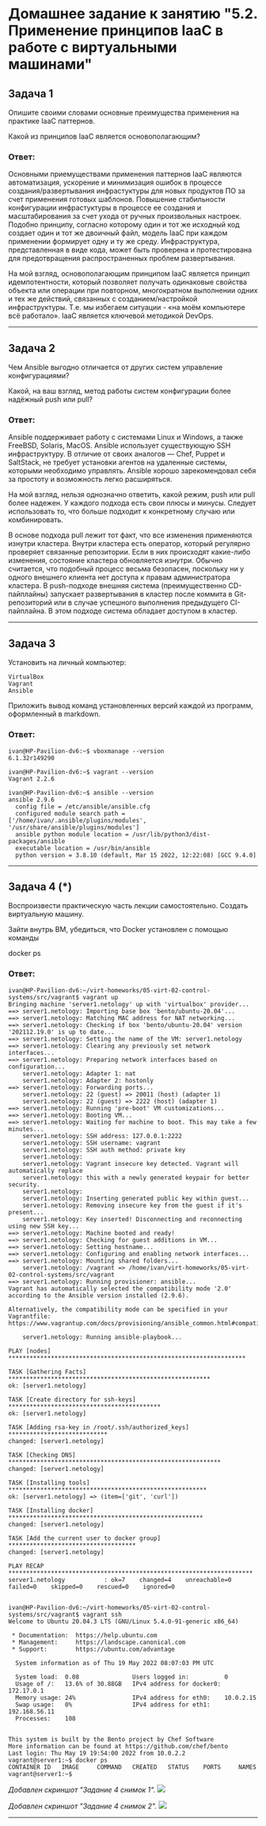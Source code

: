 # Домашнее задание к занятию "5.2. Применение принципов IaaC в работе с виртуальными машинами"

## Задача 1 
Опишите своими словами основные преимущества применения на практике IaaC паттернов.

Какой из принципов IaaC является основополагающим?

### Ответ:
Основными приемуществами применения паттернов IaaC являются автоматизация, ускорение и минимизация ошибок в процессе создания/развертывания инфрастуктуры для новых продуктов ПО
за счет применения готовых шаблонов. Повышение стабильности конфигурации инфрастуктуры в процессе ее создания и масштабирования за счет ухода от ручных произвольных настроек. 
Подобно принципу, согласно которому один и тот же исходный код создает один и тот же двоичный файл, модель IaaC при каждом применении формирует одну и ту же среду. 
Инфраструктура, представленная в виде кода, может быть проверена и протестирована для предотвращения распространенных проблем развертывания.

На мой взгляд, основополагающим принципом IaaC является принцип идемпотентности, который позволяет получать одинаковые свойства объекта или операции при повторном, многократном выполнении
одних и тех же действий, связанных с созданием/настройкой инфраструктуры. Т.е. мы избегаем ситуации - «на моём компьютере всё работало».
IaaC является ключевой методикой DevOps.

---

## Задача 2
Чем Ansible выгодно отличается от других систем управление конфигурациями?

Какой, на ваш взгляд, метод работы систем конфигурации более надёжный push или pull?

### Ответ:
Ansible поддерживает работу с системами Linux и Windows, а также FreeBSD, Solaris, MacOS. Ansible использует существующую SSH инфраструктуру. 
В отличие от своих аналогов — Chef, Puppet и SaltStack, не требует установки агентов на удаленные системы, 
которыми необходимо управлять. Ansible хорошо зарекомендовал себя за простоту и возможность легко расширяться. 

На мой взгляд, нельзя однозначно ответить, какой режим, push или pull более надежен. У каждого подхода есть свои плюсы и минусы.
Следует использовать то, что больше подходит к конкретному случаю или комбинировать.

В основе подхода pull лежит тот факт, что все изменения применяются изнутри кластера. Внутри кластера есть оператор, который регулярно проверяет связанные репозитории. 
Если в них происходят какие-либо изменения, состояние кластера обновляется изнутри. Обычно считается, что подобный процесс весьма безопасен, поскольку ни у одного внешнего 
клиента нет доступа к правам администратора кластера.
В push-подходе внешняя система (преимущественно CD-пайплайны) запускает развертывания в кластер после коммита в Git-репозиторий или в случае успешного выполнения предыдущего CI-пайплайна. 
В этом подходе система обладает доступом в кластер.

---

## Задача 3 
Установить на личный компьютер:

    VirtualBox
    Vagrant
    Ansible
Приложить вывод команд установленных версий каждой из программ, оформленный в markdown.

### Ответ:

````
ivan@HP-Pavilion-dv6:~$ vboxmanage --version
6.1.32r149290

ivan@HP-Pavilion-dv6:~$ vagrant --version
Vagrant 2.2.6

ivan@HP-Pavilion-dv6:~$ ansible --version
ansible 2.9.6
  config file = /etc/ansible/ansible.cfg
  configured module search path = ['/home/ivan/.ansible/plugins/modules', '/usr/share/ansible/plugins/modules']
  ansible python module location = /usr/lib/python3/dist-packages/ansible
  executable location = /usr/bin/ansible
  python version = 3.8.10 (default, Mar 15 2022, 12:22:08) [GCC 9.4.0]
````  

---

## Задача 4 (*)
Воспроизвести практическую часть лекции самостоятельно.
Создать виртуальную машину.

Зайти внутрь ВМ, убедиться, что Docker установлен с помощью команды

docker ps

### Ответ:

````
ivan@HP-Pavilion-dv6:~/virt-homeworks/05-virt-02-control-systems/src/vagrant$ vagrant up
Bringing machine 'server1.netology' up with 'virtualbox' provider...
==> server1.netology: Importing base box 'bento/ubuntu-20.04'...
==> server1.netology: Matching MAC address for NAT networking...
==> server1.netology: Checking if box 'bento/ubuntu-20.04' version '202112.19.0' is up to date...
==> server1.netology: Setting the name of the VM: server1.netology
==> server1.netology: Clearing any previously set network interfaces...
==> server1.netology: Preparing network interfaces based on configuration...
    server1.netology: Adapter 1: nat
    server1.netology: Adapter 2: hostonly
==> server1.netology: Forwarding ports...
    server1.netology: 22 (guest) => 20011 (host) (adapter 1)
    server1.netology: 22 (guest) => 2222 (host) (adapter 1)
==> server1.netology: Running 'pre-boot' VM customizations...
==> server1.netology: Booting VM...
==> server1.netology: Waiting for machine to boot. This may take a few minutes...
    server1.netology: SSH address: 127.0.0.1:2222
    server1.netology: SSH username: vagrant
    server1.netology: SSH auth method: private key
    server1.netology: 
    server1.netology: Vagrant insecure key detected. Vagrant will automatically replace
    server1.netology: this with a newly generated keypair for better security.
    server1.netology: 
    server1.netology: Inserting generated public key within guest...
    server1.netology: Removing insecure key from the guest if it's present...
    server1.netology: Key inserted! Disconnecting and reconnecting using new SSH key...
==> server1.netology: Machine booted and ready!
==> server1.netology: Checking for guest additions in VM...
==> server1.netology: Setting hostname...
==> server1.netology: Configuring and enabling network interfaces...
==> server1.netology: Mounting shared folders...
    server1.netology: /vagrant => /home/ivan/virt-homeworks/05-virt-02-control-systems/src/vagrant
==> server1.netology: Running provisioner: ansible...
Vagrant has automatically selected the compatibility mode '2.0'
according to the Ansible version installed (2.9.6).

Alternatively, the compatibility mode can be specified in your Vagrantfile:
https://www.vagrantup.com/docs/provisioning/ansible_common.html#compatibility_mode

    server1.netology: Running ansible-playbook...

PLAY [nodes] *******************************************************************

TASK [Gathering Facts] *********************************************************
ok: [server1.netology]

TASK [Create directory for ssh-keys] *******************************************
ok: [server1.netology]

TASK [Adding rsa-key in /root/.ssh/authorized_keys] ****************************
changed: [server1.netology]

TASK [Checking DNS] ************************************************************
changed: [server1.netology]

TASK [Installing tools] ********************************************************
ok: [server1.netology] => (item=['git', 'curl'])

TASK [Installing docker] *******************************************************
changed: [server1.netology]

TASK [Add the current user to docker group] ************************************
changed: [server1.netology]

PLAY RECAP *********************************************************************
server1.netology           : ok=7    changed=4    unreachable=0    failed=0    skipped=0    rescued=0    ignored=0   


ivan@HP-Pavilion-dv6:~/virt-homeworks/05-virt-02-control-systems/src/vagrant$ vagrant ssh
Welcome to Ubuntu 20.04.3 LTS (GNU/Linux 5.4.0-91-generic x86_64)

 * Documentation:  https://help.ubuntu.com
 * Management:     https://landscape.canonical.com
 * Support:        https://ubuntu.com/advantage

  System information as of Thu 19 May 2022 08:07:03 PM UTC

  System load:  0.08               Users logged in:          0
  Usage of /:   13.6% of 30.88GB   IPv4 address for docker0: 172.17.0.1
  Memory usage: 24%                IPv4 address for eth0:    10.0.2.15
  Swap usage:   0%                 IPv4 address for eth1:    192.168.56.11
  Processes:    108


This system is built by the Bento project by Chef Software
More information can be found at https://github.com/chef/bento
Last login: Thu May 19 19:54:00 2022 from 10.0.2.2
vagrant@server1:~$ docker ps
CONTAINER ID   IMAGE     COMMAND   CREATED   STATUS    PORTS     NAMES
vagrant@server1:~$ 
````

*Добавлен скриншот "Задание 4 снимок 1".*
![](https://github.com/zeninivan/devops-netology/blob/main/HomeTasks/Virtualization/%D0%A1%D0%BD%D0%B8%D0%BC%D0%BE%D0%BA%20%D1%8D%D0%BA%D1%80%D0%B0%D0%BD%D0%B0%20%D0%BE%D1%82%202022-05-19%2023-02-48.png)

*Добавлен скриншот "Задание 4 снимок 2".*
![](https://github.com/zeninivan/devops-netology/blob/main/HomeTasks/Virtualization/%D0%A1%D0%BD%D0%B8%D0%BC%D0%BE%D0%BA%20%D1%8D%D0%BA%D1%80%D0%B0%D0%BD%D0%B0%20%D0%BE%D1%82%202022-05-19%2023-11-21.png)

---
